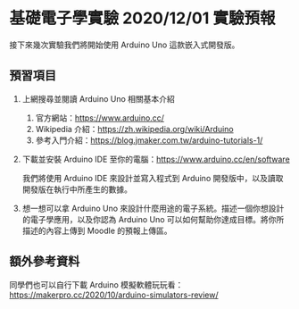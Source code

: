 # 基礎電子學實驗 2020/12/01  實驗預報

接下來幾次實驗我們將開始使用 Arduino Uno 這款嵌入式開發版。

## 預習項目

1. 上網搜尋並閱讀 Arduino Uno 相關基本介紹

   1. 官方網站：https://www.arduino.cc/
   2. Wikipedia 介紹：https://zh.wikipedia.org/wiki/Arduino
   3. 參考入門介紹：https://blog.jmaker.com.tw/arduino-tutorials-1/

2. 下載並安裝 Arduino IDE 至你的電腦：https://www.arduino.cc/en/software

   我們將使用 Arduino IDE 來設計並寫入程式到 Arduino 開發版中，以及讀取開發版在執行中所產生的數據。

3. 想一想可以拿 Arduino Uno 來設計什麼用途的電子系統。描述一個你想設計的電子學應用，以及你認為 Arduino Uno 可以如何幫助你達成目標。將你所描述的內容上傳到 Moodle 的預報上傳區。


## 額外參考資料

同學們也可以自行下載 Arduino 模擬軟體玩玩看：https://makerpro.cc/2020/10/arduino-simulators-review/